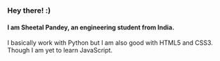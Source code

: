 ### Hey there! :)#### I am Sheetal Pandey, an engineering student from India.I basically work with Python but I am also good with HTML5 and CSS3. Though I am yet to learn JavaScript.